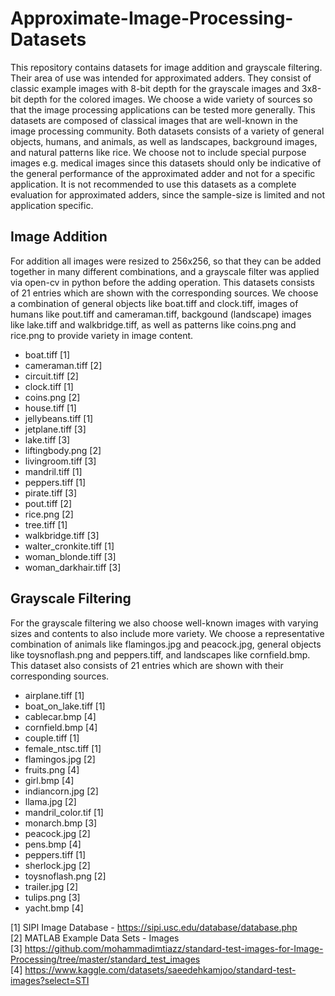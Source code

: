 # Approximate-Image-Processing-Datasets
This repository contains datasets for image addition and grayscale filtering. Their area of use was intended for approximated adders. They consist of classic example images with 8-bit depth for the grayscale images and 3x8-bit depth for the colored images.
We choose a wide variety of sources so that the image processing applications can be tested more generally. This datasets are composed of classical images that are well-known in the image processing community. 
Both datasets consists of a variety of general objects, humans, and animals, as well as landscapes, background images, and natural patterns like rice.
We choose not to include special purpose images e.g. medical images since this datasets should only be indicative of the general performance of the approximated adder and not for a specific application.
It is not recommended to use this datasets as a complete evaluation for approximated adders, since the sample-size is limited and not application specific.

## Image Addition
For addition all images were resized to 256x256, so that they can be added together in many different combinations, and a grayscale filter was applied via open-cv in python before the adding operation.
This datasets consists of 21 entries which are shown with the corresponding sources. 
We choose a combination of general objects like boat.tiff and clock.tiff, images of humans like pout.tiff and cameraman.tiff, backgound (landscape) images like lake.tiff and walkbridge.tiff, as well as patterns like coins.png and rice.png to provide variety in image content.
+ boat.tiff [1]
+ cameraman.tiff [2]
+ circuit.tiff [2]
+ clock.tiff [1]
+ coins.png [2]
+ house.tiff [1]
+ jellybeans.tiff [1]
+ jetplane.tiff [3]
+ lake.tiff [3]
+ liftingbody.png [2]
+ livingroom.tiff [3]
+ mandril.tiff [1]
+ peppers.tiff [1]
+ pirate.tiff [3]
+ pout.tiff [2]
+ rice.png [2]
+ tree.tiff [1]
+ walkbridge.tiff [3]
+ walter_cronkite.tiff [1]
+ woman_blonde.tiff [3]
+ woman_darkhair.tiff [3]

## Grayscale Filtering
For the grayscale filtering we also choose well-known images with varying sizes and contents to also include more variety.
We choose a representative combination of animals like flamingos.jpg and peacock.jpg, general objects like toysnoflash.png and peppers.tiff, and landscapes like cornfield.bmp.
This dataset also consists of 21 entries which are shown with their corresponding sources.
+ airplane.tiff [1]
+ boat_on_lake.tiff [1]
+ cablecar.bmp [4]
+ cornfield.bmp [4]
+ couple.tiff [1]
+ female_ntsc.tiff [1]
+ flamingos.jpg [2]
+ fruits.png [4]
+ girl.bmp [4]
+ indiancorn.jpg [2]
+ llama.jpg [2] 
+ mandril_color.tif [1]
+ monarch.bmp [3]
+ peacock.jpg [2]
+ pens.bmp [4]
+ peppers.tiff [1]
+ sherlock.jpg [2]
+ toysnoflash.png [2]
+ trailer.jpg [2]
+ tulips.png [3]
+ yacht.bmp [4]

[1] SIPI Image Database - https://sipi.usc.edu/database/database.php <br />
[2] MATLAB Example Data Sets - Images <br />
[3] https://github.com/mohammadimtiazz/standard-test-images-for-Image-Processing/tree/master/standard_test_images <br />
[4] https://www.kaggle.com/datasets/saeedehkamjoo/standard-test-images?select=STI <br />
